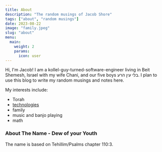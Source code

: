 ```yaml
---
title: About
description: "The random musings of Jacob Shore"
tags: ["about", "random musings"]
date: 2023-08-22
image: "family.jpeg"
slug: "about"
menu:
  main:
    weight: 2
    params:
      icon: user
---
```


Hi, I'm Jacob! I am a kollel-guy-turned-software-engineer living in Beit Shemesh, Israel with my wife Chani, and our five boys בלי עין הרע. I plan to use this blog to write my random musings and notes here.

My interests include:

- Torah
- [technologies](https://pangolinsoftwaresolutions.com)
- family
- music and banjo playing
- math

### About The Name - Dew of your Youth 

The name is based on Tehillim/Psalms chapter 110:3. 